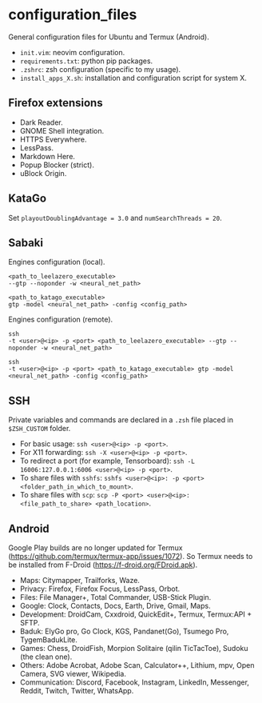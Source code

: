 # configuration_files

General configuration files for Ubuntu and Termux (Android).

- `init.vim`: neovim configuration.
- `requirements.txt`: python pip packages.
- `.zshrc`: zsh configuration (specific to my usage).
- `install_apps_X.sh`: installation and configuration script for system X.

## Firefox extensions

- Dark Reader.
- GNOME Shell integration.
- HTTPS Everywhere.
- LessPass.
- Markdown Here.
- Popup Blocker (strict).
- uBlock Origin.

## KataGo

Set `playoutDoublingAdvantage = 3.0` and `numSearchThreads = 20`.

## Sabaki

Engines configuration (local).

```shell
<path_to_leelazero_executable>
--gtp --noponder -w <neural_net_path>

<path_to_katago_executable>
gtp -model <neural_net_path> -config <config_path>
```

Engines configuration (remote).

```shell
ssh
-t <user>@<ip> -p <port> <path_to_leelazero_executable> --gtp --noponder -w <neural_net_path>

ssh
-t <user>@<ip> -p <port> <path_to_katago_executable> gtp -model <neural_net_path> -config <config_path>
```

## SSH

Private variables and commands are declared in a `.zsh` file placed in `$ZSH_CUSTOM` folder.

- For basic usage: `ssh <user>@<ip> -p <port>`.
- For X11 forwarding: `ssh -X <user>@<ip> -p <port>`.
- To redirect a port (for example, Tensorboard): `ssh -L 16006:127.0.0.1:6006 <user>@<ip> -p <port>`.
- To share files with `sshfs`: `sshfs <user>@<ip>: -p <port> <folder_path_in_which_to_mount>`.
- To share files with `scp`: `scp -P <port> <user>@<ip>:<file_path_to_share> <path_location>`.

## Android

Google Play builds are no longer updated for Termux (https://github.com/termux/termux-app/issues/1072).
So Termux needs to be installed from F-Droid (https://f-droid.org/FDroid.apk).

- Maps: Citymapper, Trailforks, Waze.
- Privacy: Firefox, Firefox Focus, LessPass, Orbot.
- Files: File Manager+, Total Commander, USB-Stick Plugin.
- Google: Clock, Contacts, Docs, Earth, Drive, Gmail, Maps.
- Development: DroidCam, Cxxdroid, QuickEdit+, Termux, Termux:API + SFTP.
- Baduk: ElyGo pro, Go Clock, KGS, Pandanet(Go), Tsumego Pro, TygemBadukLite.
- Games: Chess, DroidFish, Morpion Solitaire (qilin TicTacToe), Sudoku (the clean one).
- Others: Adobe Acrobat, Adobe Scan, Calculator++, Lithium, mpv, Open Camera, SVG viewer, Wikipedia.
- Communication: Discord, Facebook, Instagram, LinkedIn, Messenger, Reddit, Twitch, Twitter, WhatsApp.
